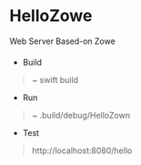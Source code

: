 # HelloZowe
Web Server Based-on Zowe 
####
- Build
> ~ swift build

- Run
> ~ .build/debug/HelloZown

- Test
> http://localhost:8080/hello
